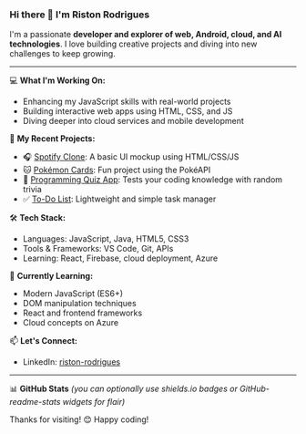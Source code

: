 ### Hi there 👋 I'm Riston Rodrigues

I'm a passionate **developer and explorer of web, Android, cloud, and AI technologies**. I love building creative projects and diving into new challenges to keep growing.

---

💻 **What I'm Working On:**
- Enhancing my JavaScript skills with real-world projects
- Building interactive web apps using HTML, CSS, and JS
- Diving deeper into cloud services and mobile development

🚀 **My Recent Projects:**
- 🎧 [Spotify Clone](https://github.com/RISTONRODZ/spotify_clone): A basic UI mockup using HTML/CSS/JS
- 🐱 [Pokémon Cards](https://github.com/RISTONRODZ/pokemon_cards): Fun project using the PokéAPI
- 🧠 [Programming Quiz App](https://github.com/RISTONRODZ/Programming-Quiz-App): Tests your coding knowledge with random trivia
- ✅ [To-Do List](https://github.com/RISTONRODZ/Simple_to_do_list): Lightweight and simple task manager

🛠️ **Tech Stack:**
- Languages: JavaScript, Java, HTML5, CSS3
- Tools & Frameworks: VS Code, Git, APIs
- Learning: React, Firebase, cloud deployment, Azure

🌱 **Currently Learning:**
- Modern JavaScript (ES6+)
- DOM manipulation techniques
- React and frontend frameworks
- Cloud concepts on Azure

📫 **Let's Connect:**
- LinkedIn: [riston-rodrigues](https://www.linkedin.com/in/riston-rodrigues/)

---

📊 **GitHub Stats** *(you can optionally use shields.io badges or GitHub-readme-stats widgets for flair)*

Thanks for visiting! 😊 Happy coding!
